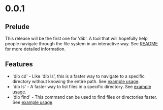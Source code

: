 # 0.0.1

## Prelude

This release will be the first one for 'dib'. A tool that will hopefully help people navigate through the file system in an interactive way. See [README](https://github.com/naestia/dib/blob/master/README.md) for more detailed information.

## Features

* 'dib cd' - Like 'dib ls', this is a faster way to navigate to a specific directory without knowing the entire path. See [example usage](https://github.com/naestia/dib/blob/master/README.md#dib-cd).
* 'dib ls' - A faster way to list files in a specific directory. See [example usage](https://github.com/naestia/dib/blob/master/README.md#dib-ls).
* 'dib find' - This command can be used to find files or directories faster. See [example usage](https://github.com/naestia/dib/blob/master/README.md#dib-find).
